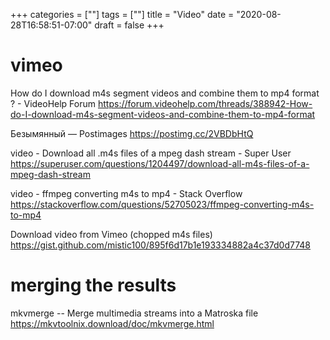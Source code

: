 +++
categories = [""]
tags = [""]
title = "Video"
date = "2020-08-28T16:58:51-07:00"
draft = false
+++

# vimeo
How do I download m4s segment videos and combine them to mp4 format ? - VideoHelp Forum
https://forum.videohelp.com/threads/388942-How-do-I-download-m4s-segment-videos-and-combine-them-to-mp4-format

Безымянный — Postimages
https://postimg.cc/2VBDbHtQ

video - Download all .m4s files of a mpeg dash stream - Super User
https://superuser.com/questions/1204497/download-all-m4s-files-of-a-mpeg-dash-stream

video - ffmpeg converting m4s to mp4 - Stack Overflow
https://stackoverflow.com/questions/52705023/ffmpeg-converting-m4s-to-mp4

Download video from Vimeo (chopped m4s files)
https://gist.github.com/mistic100/895f6d17b1e193334882a4c37d0d7748

# merging the results
mkvmerge -- Merge multimedia streams into a Matroska file
https://mkvtoolnix.download/doc/mkvmerge.html

